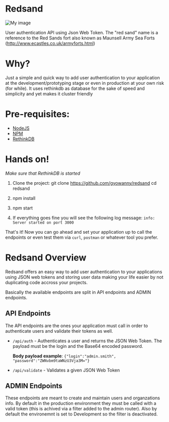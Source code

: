 
# Redsand
![My image](http://www.ecastles.co.uk/redsand3.jpg)

User authentication API using Json Web Token. 
The "red sand" name is a reference to the Red Sands fort also known as Maunsell Army Sea Forts (http://www.ecastles.co.uk/armyforts.html)

# Why?
Just a simple and quick way to add user authentication to your application at the development/prototyping stage or even in production at your own risk (for while). 
It uses rethinkdb as database for the sake of speed and simplicity and yet makes it cluster friendly

# Pre-requisites:
- [NodeJS](https://nodejs.org)
- [NPM](https://www.npmjs.com/get-npm)
- [RethinkDB](https://www.rethinkdb.com)

# Hands on!
*Make sure that RethinkDB is started*

1. Clone the project:
git clone https://github.com/gyowanny/redsand
cd redsand

2. npm install
3. npm start
4. If everything goes fine you will see the following log message:
`info: Server started on port 3000`

That's it! Now you can go ahead and set your application up to call the endpoints or even test them via `curl`, `postman` or whatever tool you prefer.

# Redsand Overview

Redsand offers an easy way to add user authentication to your applications using JSON web tokens and storing user data making your life easier by not duplicating code accross your projects.

Basically the available endpoints are split in API endpoints and ADMIN endpoints.

## API Endpoints

The API endpoints are the ones your application must call in order to authenticate users and validate their tokens as well.
- `/api/auth` - Authenticates a user and returns the JSON Web Token. The payload must be the login and the Base64 encoded password.

  **Body payload example**: `{"login":"admin.smith", "password":"ZWNvbm9taWNzU3Vja3M="}`

- `/api/validate` - Validates a given JSON Web Token 

## ADMIN Endpoints

These endpoints are meant to create and maintain users and organzations info. By default in the production environment they must be called with a valid token (this is achived via a filter added to the admin router). Also by default the environemnt is set to Development so the filter is deactivated.
